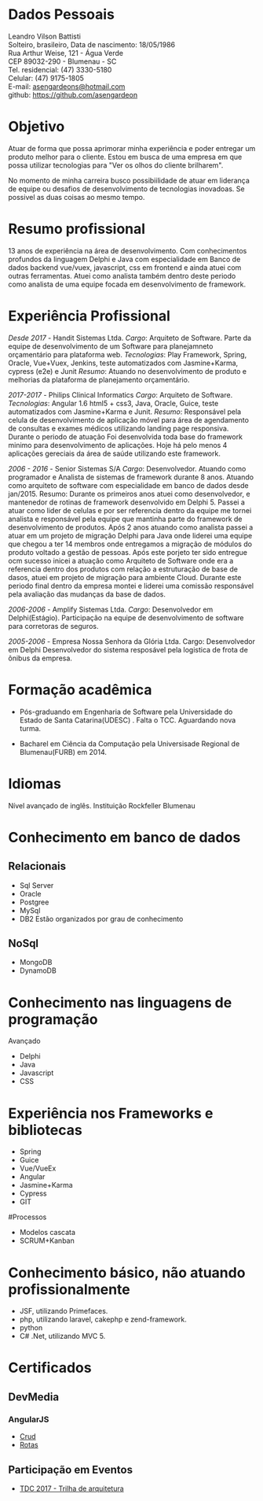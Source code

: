 # Dados Pessoais

Leandro Vilson Battisti  
Solteiro, brasileiro,
Data de nascimento: 18/05/1986  
Rua Arthur Weise, 121 - Água Verde  
CEP 89032-290 - Blumenau - SC  
Tel. residencial: (47) 3330-5180  
Celular: (47) 9175-1805  
E-mail: asengardeons@hotmail.com  
github: https://github.com/asengardeon

# Objetivo
Atuar de forma que possa aprimorar minha experiência e poder entregar um produto melhor para o cliente.
Estou em busca de uma empresa em que possa utilizar tecnologias para "Ver os olhos do cliente brilharem". 

No momento de minha carreira busco possibiilidade de atuar em liderança de equipe ou desafios de desenvolvimento de tecnologias inovadoas. Se possivel as duas coisas ao mesmo tempo.

# Resumo profissional
13 anos de experiência na área de desenvolvimento. Com conhecimentos profundos da linguagem Delphi e Java com especialidade em Banco de dados backend
vue/vuex, javascript, css  em frontend e ainda atuei com outras ferramentas. Atuei como analista também dentro deste periodo como analista de uma equipe focada em desenvolvimento de framework.

# Experiência Profissional

*Desde 2017* - Handit Sistemas Ltda.
*Cargo*: Arquiteto de Software. Parte da equipe de desenvolvimento de um Software para planejamneto orçamentário para plataforma web.
*Tecnologias*:  Play Framework, Spring, Oracle, Vue+Vuex, Jenkins, teste automatizados com Jasmine+Karma, cypress (e2e) e Junit
*Resumo*: Atuando no desenvolvimento de produto  e melhorias da plataforma de planejamento orçamentário.

*2017-2017* - Philips Clinical Informatics
*Cargo*: Arquiteto de Software. 
*Tecnologias*:  Angular 1.6 html5 + css3, Java, Oracle, Guice, teste automatizados com Jasmine+Karma e Junit.
*Resumo*: Responsável pela celula de desenvolvimento de aplicação móvel para área de agendamento de consultas e exames médicos  utilizando landing page responsiva. Durante o periodo de atuação Foi desenvolvida toda base do framework minimo para desenvolvimento de aplicações. Hoje há pelo menos 4 aplicações gereciais da área de saúde utilizando este framework.

*2006 - 2016* - Senior Sistemas S/A
*Cargo*: Desenvolvedor. Atuando como programador e Analista de sistemas de framework durante 8 anos.
Atuando como arquiteto de software com especialidade em banco de dados desde jan/2015.
Resumo: Durante os primeiros anos atuei como desenvolvedor, e mantenedor de rotinas de framework desenvolvido em Delphi 5. Passei a atuar como lider de celulas e por ser referencia dentro da equipe me tornei analista e responsável pela equipe que mantinha parte do framework de desenvolvimento de produtos. Após 2 anos atuando como analista passei a atuar em um projeto de migração Delphi para Java onde liderei uma equipe que chegou a ter 14 membros onde entregamos a migração de módulos do produto voltado a gestão de pessoas. Após este porjeto ter sido entregue ocm sucesso inicei a atuação como Arquiteto de Software onde era a referencia dentro dos produtos com relação a estruturação de base de dasos, atuei em projeto de migração para ambiente Cloud. Durante este periodo final dentro da empresa montei e liderei uma comissão responsável pela avaliação das mudanças da base de dados.

*2006-2006* - Amplify Sistemas Ltda.
*Cargo*: Desenvolvedor em Delphi(Estágio).
Participação na equipe de desenvolvimento  de software para corretoras de seguros.

*2005-2006* - Empresa Nossa Senhora da Glória Ltda.
Cargo: Desenvolvedor em Delphi
Desenvolvedor do sistema resposável pela logistica de frota de ônibus da empresa.

# Formação acadêmica
- Pós-graduando em Engenharia de Software pela Universidade do Estado de Santa Catarina(UDESC) . Falta o TCC. Aguardando nova turma.

- Bacharel em Ciência da Computação pela Universisade Regional de Blumenau(FURB) em 2014.


# Idiomas
Nível avançado de inglês. Instituição Rockfeller Blumenau

# Conhecimento em banco de dados
## Relacionais
- Sql Server
- Oracle
- Postgree
- MySql
- DB2
Estão organizados por grau de conhecimento

## NoSql
- MongoDB
- DynamoDB

# Conhecimento nas linguagens de programação 
Avançado
- Delphi
- Java
- Javascript
- CSS

# Experiência nos Frameworks e bibliotecas
- Spring
- Guice
- Vue/VueEx
- Angular
- Jasmine+Karma
- Cypress
- GIT


#Processos
- Modelos cascata
- SCRUM+Kanban
  
# Conhecimento básico, não atuando profissionalmente
- JSF, utilizando Primefaces.
- php, utilizando laravel, cakephp e zend-framework.
- python
- C# .Net, utilizando MVC 5.

# Certificados

## DevMedia
### AngularJS
* [Crud](certificados/Certificado-Devmedia-crud-angularjs.pdf)
* [Rotas](certificados/Certificado-Devmedia-rotas-angularjs.pdf)
## Participação em Eventos
* [TDC 2017 - Trilha de arquitetura](certificados//certificadoTDC2017Floripa-Arquitetura.pdf)
